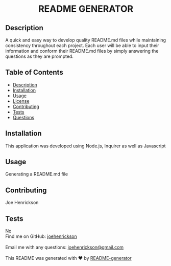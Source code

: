 
<h1 align="center">README GENERATOR</h1>

## Description
A quick and easy way to develop quality README.md files while maintaining consistency throughout each project.  Each user will be able to input their information and conform their README.md files by simply answering the questions as they are prompted.  
## Table of Contents
- [Description](#description)
- [Installation](#installation)
- [Usage](#usage)
- [License](#license)
- [Contributing](#contributing)
- [Tests](#tests)
- [Questions](#questions)
## Installation
This application was developed using Node.js, Inquirer as well as Javascript
## Usage
Generating a README.md file

## Contributing
Joe Henrickson
## Tests
No
<br />
Find me on GitHub: [joehenrickson](https://github.com/joehenrickson)<br />
<br />
Email me with any questions: joehenrickson@gmail.com<br /><br />
This README was generated with ❤️ by [README-generator](https://github.com/joehenrickson/read-me-generator)
  